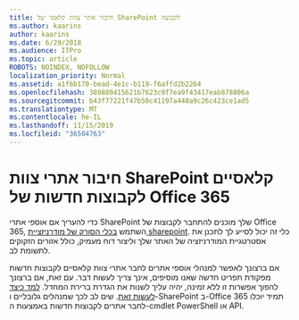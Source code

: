 ```yaml
---
title: חיבור אתר צוות קלאסי של SharePoint לקבוצה
ms.author: kaarins
author: kaarins
ms.date: 6/29/2018
ms.audience: ITPro
ms.topic: article
ROBOTS: NOINDEX, NOFOLLOW
localization_priority: Normal
ms.assetid: a1f6b170-bead-4e1c-b119-f6affd2b2264
ms.openlocfilehash: 389880415621b7623c9f7ea9f43417eab878806a
ms.sourcegitcommit: b43f77221f47b50c41197a448a9c26c423ce1ad5
ms.translationtype: MT
ms.contentlocale: he-IL
ms.lasthandoff: 11/15/2019
ms.locfileid: "36504763"
---
```

# <a name="connect-classic-sharepoint-team-sites-to-new-office-365-groups"></a>חיבור אתרי צוות SharePoint קלאסיים לקבוצות חדשות של Office 365

כדי להעריך אם אוספי אתרי SharePoint שלך מוכנים להתחבר לקבוצות של Office 365, השתמש [בכלי הסורק של מודרניזציית sharepoint](https://go.microsoft.com/fwlink/?linkid=873066). כלי זה יכול לסייע לך לתכנן את אסטרטגיית המודרניזציה של האתר שלך וליצור דוח מעמיק, כולל אזורים הזקוקים לתשומת לב.
  
אם ברצונך לאפשר למנהלי אוספי אתרים לחבר אתרי צוות קלאסיים לקבוצות חדשות מפקודת תפריט חדשה שאנו מוסיפים, אינך צריך לעשות דבר. עם זאת, אם ברצונך להפוך אפשרות זו ללא זמינה, יהיה עליך לשנות את הגדרת ברירת המחדל. [למד כיצד לעשות זאת](https://go.microsoft.com/fwlink/?linkid=2004316). שים לב לכך שמנהלים גלובליים ו-SharePoint ב-Office 365 תמיד יוכלו לחבר אתרים לקבוצות חדשות באמצעות ה-cmdlet PowerShell או API.
  

